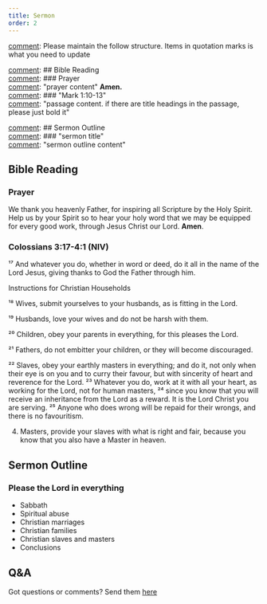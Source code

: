 ```yaml
---
title: Sermon 
order: 2
---
```


[comment]: Please maintain the follow structure. Items in quotation marks is what you need to update

[comment]: ## Bible Reading  
[comment]: ### Prayer  
[comment]: "prayer content"  **Amen.**  
[comment]:  ### "Mark 1:10-13"  
[comment]: "passage content. if there are title headings in the passage, please just bold it"  

[comment]: ## Sermon Outline  
[comment]: ### "sermon title"  
[comment]: "sermon outline content"  

[comment]: ------------------------------------------------------------------------------------

## Bible Reading

### Prayer
We thank you heavenly Father, for inspiring all Scripture by the Holy Spirit. Help us by your Spirit so to hear your holy word that we may be equipped for every good work, through Jesus Christ our Lord. **Amen**.


### Colossians 3:17-4:1 (NIV) 

¹⁷ And whatever you do, whether in word or deed, do it all in the name of the Lord Jesus, giving thanks to God the Father through him.

Instructions for Christian Households

¹⁸ Wives, submit yourselves to your husbands, as is fitting in the Lord.

¹⁹ Husbands, love your wives and do not be harsh with them.

²⁰ Children, obey your parents in everything, for this pleases the Lord.

²¹ Fathers, do not embitter your children, or they will become discouraged.

²² Slaves, obey your earthly masters in everything; and do it, not only when their eye is on you and to curry their favour, but with sincerity of heart and reverence for the Lord. ²³ Whatever you do, work at it with all your heart, as working for the Lord, not for human masters, ²⁴ since you know that you will receive an inheritance from the Lord as a reward. It is the Lord Christ you are serving. ²⁵ Anyone who does wrong will be repaid for their wrongs, and there is no favouritism.

4. Masters, provide your slaves with what is right and fair, because you know that you also have a Master in heaven.


## Sermon Outline
### Please the Lord in everything

- Sabbath 
- Spiritual abuse 
- Christian marriages 
- Christian families 
- Christian slaves and masters 
- Conclusions 

## Q&A
Got questions or comments? Send them [here](https://tinyurl.com/SGHACQuestionsAnswers)
